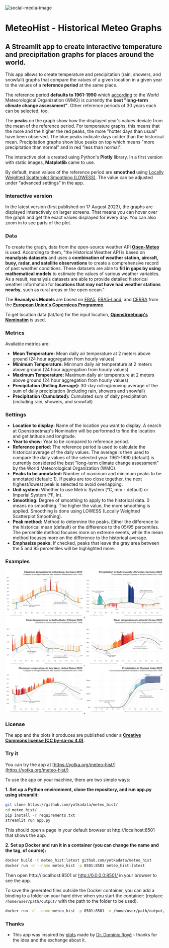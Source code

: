 ![social-media-image](https://github.com/yotkadata/meteo_hist/assets/7913590/0d4dc378-a6be-4d61-bec8-a664d729a4e2)

# MeteoHist - Historical Meteo Graphs

## A Streamlit app to create interactive temperature and precipitation graphs for places around the world.

This app allows to create temperature and precipitation (rain, showers, and snowfall) graphs that compare the values of a given location in a given year to the values of a **reference period** at the same place.

The reference period **defaults to 1961-1990** which [according](https://public.wmo.int/en/media/news/it%E2%80%99s-warmer-average-what-average) to the World Meteorological Organization (WMO) is currently the **best "long-term climate change assessment"**. Other reference periods of 30 years each can be selected, too.

The **peaks** on the graph show how the displayed year's values deviate from the mean of the reference period. For temperature graphs, this means that the more and the higher the red peaks, the more "hotter days than usual" have been observed. The blue peaks indicate days colder than the historical mean. Precipitation graphs show blue peaks on top which means "more precipitation than normal" and in red "less than normal".

The interactive plot is created using Python's **Plotly** library. In a first version with static images, **Matplotlib** came to use.

By default, mean values of the reference period are **smoothed** using [Locally Weighted Scatterplot Smoothing (LOWESS)](https://www.statsmodels.org/devel/generated/statsmodels.nonparametric.smoothers_lowess.lowess.html). The value can be adjusted under "advanced settings" in the app.

### Interactive version

In the latest version (first published on 17 August 2023), the graphs are displayed interactively on larger screens. That means you can hover over the graph and get the exact values displayed for every day. You can also zoom in to see parts of the plot.

### Data

To create the graph, data from the open-source weather API [**Open-Meteo**](https://open-meteo.com/en/docs/historical-weather-api) is used. According to them, "the Historical Weather API is based on **reanalysis datasets** and uses a **combination of weather station, aircraft, buoy, radar, and satellite observations** to create a comprehensive record of past weather conditions. These datasets are able to **fill in gaps by using mathematical models** to estimate the values of various weather variables. As a result, reanalysis datasets are able to provide detailed historical weather information for **locations that may not have had weather stations nearby**, such as rural areas or the open ocean."

The **Reanalysis Models** are based on [ERA5](https://cds.climate.copernicus.eu/cdsapp#!/dataset/reanalysis-era5-single-levels?tab=overview), [ERA5-Land](https://cds.climate.copernicus.eu/cdsapp#!/dataset/reanalysis-era5-land?tab=overview), and [CERRA](https://cds.climate.copernicus.eu/cdsapp#!/dataset/reanalysis-cerra-single-levels?tab=overview) from the [**European Union's Copernicus Programme**](https://www.copernicus.eu/en).

To get location data (lat/lon) for the input location, [**Openstreetmap's Nominatim**](https://nominatim.openstreetmap.org/) is used.

### Metrics

Available metrics are:

- **Mean Temperature:** Mean daily air temperature at 2 meters above ground (24 hour aggregation from hourly values)
- **Minimum Temperature:** Minimum daily air temperature at 2 meters above ground (24 hour aggregation from hourly values)
- **Maximum Temperature:** Maximum daily air temperature at 2 meters above ground (24 hour aggregation from hourly values)
- **Precipitation (Rolling Average):** 30-day rolling/moving average of the sum of daily precipitation (including rain, showers and snowfall)
- **Precipitation (Cumulated):** Cumulated sum of daily precipitation (including rain, showers, and snowfall)

### Settings

- **Location to display:** Name of the location you want to display. A search at Openstreetmap's Nominatim will be performed to find the location and get latitude and longitude.
- **Year to show:** Year to be compared to reference period.
- **Reference period:** The reference period is used to calculate the historical average of the daily values. The average is then used to compare the daily values of the selected year. 1961-1990 (default) is currently considered the best "long-term climate change assessment" by the World Meteorological Organization (WMO).
- **Peaks to be annotated:** Number of maximum and minimum peaks to be annotated (default: 1). If peaks are too close together, the next highest/lowest peak is selected to avoid overlapping.
- **Unit system:** Whether to use Metric System (°C, mm - default) or Imperial System (°F, In).
- **Smoothing:** Degree of smoothing to apply to the historical data. 0 means no smoothing. The higher the value, the more smoothing is applied. Smoothing is done using LOWESS (Locally Weighted Scatterplot Smoothing).
- **Peak method:** Method to determine the peaks. Either the difference to the historical mean (default) or the difference to the 05/95 percentiles. The percentile method focuses more on extreme events, while the mean method focuses more on the difference to the historical average.
- **Emphasize peaks:** If checked, peaks that leave the gray area between the 5 and 95 percentiles will be highlighted more.

### Examples

<p float="left">
  <a href="https://github.com/yotkadata/meteo_hist/blob/main/examples/duisburg-germany-temperature-max-2019-ref-1961-1990.png">
    <img src="https://github.com/yotkadata/meteo_hist/blob/main/examples/duisburg-germany-temperature-max-2019-ref-1961-1990.png?raw=true" width="250" />
  </a>
  <a href="https://github.com/yotkadata/meteo_hist/blob/main/examples/bad-neuenahr-ahrweiler-germany-precipitation-rolling-2021-ref-1961-1990.png">
    <img src="https://github.com/yotkadata/meteo_hist/blob/main/examples/bad-neuenahr-ahrweiler-germany-precipitation-rolling-2021-ref-1961-1990.png?raw=true" width="250" />
  </a>
  <a href="https://github.com/yotkadata/meteo_hist/blob/main/examples/addis-ababa-ethiopia-temperature-mean-2022-ref-1961-1990.png">
    <img src="https://github.com/yotkadata/meteo_hist/blob/main/examples/addis-ababa-ethiopia-temperature-mean-2022-ref-1961-1990.png?raw=true" width="250" />
  </a>
  <a href="https://github.com/yotkadata/meteo_hist/blob/main/examples/atlantic-ocean-temperature-mean-2023-ref-1961-1990.png">
    <img src="https://github.com/yotkadata/meteo_hist/blob/main/examples/atlantic-ocean-temperature-mean-2023-ref-1961-1990.png?raw=true" width="250" />
  </a>
  <a href="https://github.com/yotkadata/meteo_hist/blob/main/examples/key-west-united-states-temperature-max-2023-ref-1961-1990.png">
    <img src="https://github.com/yotkadata/meteo_hist/blob/main/examples/key-west-united-states-temperature-max-2023-ref-1961-1990.png?raw=true" width="250" />
  </a>
  <a href="https://github.com/yotkadata/meteo_hist/blob/main/examples/mumbai-india-precipitation-cum-2022-ref-1961-1990.png">
    <img src="https://github.com/yotkadata/meteo_hist/blob/main/examples/mumbai-india-precipitation-cum-2022-ref-1961-1990.png?raw=true" width="250" />
  </a>
</p>

### License

The app and the plots it produces are published under a [**Creative Commons license (CC by-sa-nc 4.0)**](https://creativecommons.org/licenses/by-nc-sa/4.0/deed.en).

### Try it

You can try the app at [https://yotka.org/meteo-hist/](https://yotka.org/meteo-hist/)

To use the app on your machine, there are two simple ways:

**1. Set up a Python environment, clone the repository, and run app.py using streamlit:**

```bash
git clone https://github.com/yotkadata/meteo_hist/
cd meteo_hist/
pip install -r requirements.txt
streamlit run app.py
```

This should open a page in your default browser at http://localhost:8501 that shows the app.

**2. Set up Docker and run it in a container (you can change the name and the tag, of course):**

```bash
docker build -t meteo_hist:latest github.com/yotkadata/meteo_hist
docker run -d --name meteo_hist -p 8501:8501 meteo_hist:latest
```

Then open http://localhost:8501 or http://0.0.0.0:8501/ in your browser to see the app.

To save the generated files outside the Docker container, you can add a binding to a folder on your hard drive when you start the container:
(replace `/home/user/path/output/` with the path to the folder to be used).

```bash
docker run -d --name meteo_hist -p 8501:8501 -v /home/user/path/output/:/app/output meteo_hist:latest
```

### Thanks

- This app was inspired by [plots](https://twitter.com/dr_xeo/status/1656933695511511043) made by [Dr. Dominic Royé](https://github.com/dominicroye) - thanks for the idea and the exchange about it.
